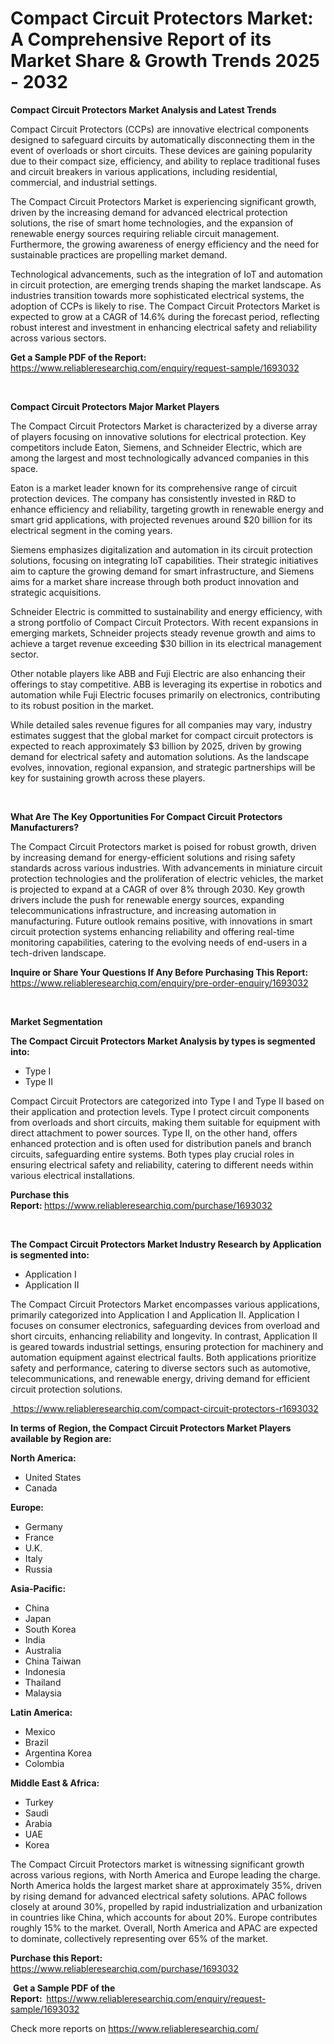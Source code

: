 <p><h1>Compact Circuit Protectors Market: A Comprehensive Report of its Market Share & Growth Trends 2025 - 2032</h1></p><p><strong>Compact Circuit Protectors Market Analysis and Latest Trends</strong></p>
<p><p>Compact Circuit Protectors (CCPs) are innovative electrical components designed to safeguard circuits by automatically disconnecting them in the event of overloads or short circuits. These devices are gaining popularity due to their compact size, efficiency, and ability to replace traditional fuses and circuit breakers in various applications, including residential, commercial, and industrial settings. </p><p>The Compact Circuit Protectors Market is experiencing significant growth, driven by the increasing demand for advanced electrical protection solutions, the rise of smart home technologies, and the expansion of renewable energy sources requiring reliable circuit management. Furthermore, the growing awareness of energy efficiency and the need for sustainable practices are propelling market demand. </p><p>Technological advancements, such as the integration of IoT and automation in circuit protection, are emerging trends shaping the market landscape. As industries transition towards more sophisticated electrical systems, the adoption of CCPs is likely to rise. The Compact Circuit Protectors Market is expected to grow at a CAGR of 14.6% during the forecast period, reflecting robust interest and investment in enhancing electrical safety and reliability across various sectors.</p></p>
<p><strong>Get a Sample PDF of the Report:&nbsp;</strong> <a href="https://www.reliableresearchiq.com/enquiry/request-sample/1693032?utm_campaign=1870&utm_medium=2&utm_source=Github&utm_content=ia&utm_term=08012025&utm_id=compact-circuit-protectors">https://www.reliableresearchiq.com/enquiry/request-sample/1693032</a></p>
<p>&nbsp;</p>
<p><strong>Compact Circuit Protectors Major Market Players</strong></p>
<p><p>The Compact Circuit Protectors Market is characterized by a diverse array of players focusing on innovative solutions for electrical protection. Key competitors include Eaton, Siemens, and Schneider Electric, which are among the largest and most technologically advanced companies in this space. </p><p>Eaton is a market leader known for its comprehensive range of circuit protection devices. The company has consistently invested in R&D to enhance efficiency and reliability, targeting growth in renewable energy and smart grid applications, with projected revenues around $20 billion for its electrical segment in the coming years.</p><p>Siemens emphasizes digitalization and automation in its circuit protection solutions, focusing on integrating IoT capabilities. Their strategic initiatives aim to capture the growing demand for smart infrastructure, and Siemens aims for a market share increase through both product innovation and strategic acquisitions.</p><p>Schneider Electric is committed to sustainability and energy efficiency, with a strong portfolio of Compact Circuit Protectors. With recent expansions in emerging markets, Schneider projects steady revenue growth and aims to achieve a target revenue exceeding $30 billion in its electrical management sector.</p><p>Other notable players like ABB and Fuji Electric are also enhancing their offerings to stay competitive. ABB is leveraging its expertise in robotics and automation while Fuji Electric focuses primarily on electronics, contributing to its robust position in the market.</p><p>While detailed sales revenue figures for all companies may vary, industry estimates suggest that the global market for compact circuit protectors is expected to reach approximately $3 billion by 2025, driven by growing demand for electrical safety and automation solutions. As the landscape evolves, innovation, regional expansion, and strategic partnerships will be key for sustaining growth across these players.</p></p>
<p>&nbsp;</p>
<p><strong>What Are The Key Opportunities For Compact Circuit Protectors Manufacturers?</strong></p>
<p><p>The Compact Circuit Protectors market is poised for robust growth, driven by increasing demand for energy-efficient solutions and rising safety standards across various industries. With advancements in miniature circuit protection technologies and the proliferation of electric vehicles, the market is projected to expand at a CAGR of over 8% through 2030. Key growth drivers include the push for renewable energy sources, expanding telecommunications infrastructure, and increasing automation in manufacturing. Future outlook remains positive, with innovations in smart circuit protection systems enhancing reliability and offering real-time monitoring capabilities, catering to the evolving needs of end-users in a tech-driven landscape.</p></p>
<p><strong>Inquire or Share Your Questions If Any Before Purchasing This Report:</strong> <a href="https://www.reliableresearchiq.com/enquiry/pre-order-enquiry/1693032?utm_campaign=1870&utm_medium=2&utm_source=Github&utm_content=ia&utm_term=08012025&utm_id=compact-circuit-protectors">https://www.reliableresearchiq.com/enquiry/pre-order-enquiry/1693032</a></p>
<p>&nbsp;</p>
<p><strong>Market Segmentation</strong></p>
<p><strong>The Compact Circuit Protectors Market Analysis by types is segmented into:</strong></p>
<p><ul><li>Type I</li><li>Type II</li></ul></p>
<p><p>Compact Circuit Protectors are categorized into Type I and Type II based on their application and protection levels. Type I protect circuit components from overloads and short circuits, making them suitable for equipment with direct attachment to power sources. Type II, on the other hand, offers enhanced protection and is often used for distribution panels and branch circuits, safeguarding entire systems. Both types play crucial roles in ensuring electrical safety and reliability, catering to different needs within various electrical installations.</p></p>
<p><strong>Purchase this Report:&nbsp;</strong><a href="https://www.reliableresearchiq.com/purchase/1693032?utm_campaign=1870&utm_medium=2&utm_source=Github&utm_content=ia&utm_term=08012025&utm_id=compact-circuit-protectors">https://www.reliableresearchiq.com/purchase/1693032</a></p>
<p>&nbsp;</p>
<p><strong>The Compact Circuit Protectors Market Industry Research by Application is segmented into:</strong></p>
<p><ul><li>Application I</li><li>Application II</li></ul></p>
<p><p>The Compact Circuit Protectors Market encompasses various applications, primarily categorized into Application I and Application II. Application I focuses on consumer electronics, safeguarding devices from overload and short circuits, enhancing reliability and longevity. In contrast, Application II is geared towards industrial settings, ensuring protection for machinery and automation equipment against electrical faults. Both applications prioritize safety and performance, catering to diverse sectors such as automotive, telecommunications, and renewable energy, driving demand for efficient circuit protection solutions.</p></p>
<p><a href="https://www.reliableresearchiq.com/compact-circuit-protectors-r1693032?utm_campaign=1870&utm_medium=2&utm_source=Github&utm_content=ia&utm_term=08012025&utm_id=compact-circuit-protectors">&nbsp;https://www.reliableresearchiq.com/compact-circuit-protectors-r1693032</a></p>
<p><strong>In terms of Region, the Compact Circuit Protectors Market Players available by Region are:</strong></p>
<p>
    <p> <strong> North America: </strong>
        <ul>
            <li>United States</li>
            <li>Canada</li>
        </ul>
        </p> 
    <p> <strong> Europe: </strong>
        <ul>
            <li>Germany</li>
            <li>France</li>
            <li>U.K.</li>
            <li>Italy</li>
            <li>Russia</li>
        </ul>
        </p> 
    <p> <strong> Asia-Pacific: </strong>
        <ul>
            <li>China</li>
            <li>Japan</li>
            <li>South Korea</li>
            <li>India</li>
            <li>Australia</li>
            <li>China Taiwan</li>
            <li>Indonesia</li>
            <li>Thailand</li>
            <li>Malaysia</li>
        </ul>
        </p> 
    <p> <strong> Latin America: </strong>
        <ul>
            <li>Mexico</li>
            <li>Brazil</li>
            <li>Argentina Korea</li>
            <li>Colombia</li>
        </ul>
        </p> 
    <p> <strong> Middle East & Africa: </strong>
        <ul>
            <li>Turkey</li>
            <li>Saudi</li>
            <li>Arabia</li>
            <li>UAE</li>
            <li>Korea</li>
        </ul>
    </p>
    </p>
<p><p>The Compact Circuit Protectors market is witnessing significant growth across various regions, with North America and Europe leading the charge. North America holds the largest market share at approximately 35%, driven by rising demand for advanced electrical safety solutions. APAC follows closely at around 30%, propelled by rapid industrialization and urbanization in countries like China, which accounts for about 20%. Europe contributes roughly 15% to the market. Overall, North America and APAC are expected to dominate, collectively representing over 65% of the market.</p></p>
<p><strong>Purchase this Report: </strong><a href="https://www.reliableresearchiq.com/purchase/1693032?utm_campaign=1870&utm_medium=2&utm_source=Github&utm_content=ia&utm_term=08012025&utm_id=compact-circuit-protectors">https://www.reliableresearchiq.com/purchase/1693032</a></p>
<p>&nbsp;<strong>Get a Sample PDF of the Report:&nbsp;&nbsp;</strong><a href="https://www.reliableresearchiq.com/enquiry/request-sample/1693032?utm_campaign=1870&utm_medium=2&utm_source=Github&utm_content=ia&utm_term=08012025&utm_id=compact-circuit-protectors">https://www.reliableresearchiq.com/enquiry/request-sample/1693032</a></p>
<p><strong></strong></p>
<p>Check more reports on <a href="https://www.reliableresearchiq.com/?utm_campaign=1870&utm_medium=2&utm_source=Github&utm_content=ia&utm_term=08012025&utm_id=compact-circuit-protectors">https://www.reliableresearchiq.com/</a></p>
